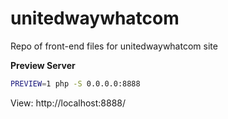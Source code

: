 # unitedwaywhatcom
Repo of front-end files for unitedwaywhatcom site

**Preview Server**<br>
```bash
PREVIEW=1 php -S 0.0.0.0:8888
```
View: http://localhost:8888/

